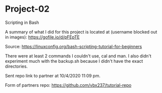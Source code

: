 # Project-02
Scripting in Bash

A summary of what I did for this project is located at (username blocked out in images): https://gofile.io/d/pFEpTE

Source: https://linuxconfig.org/bash-scripting-tutorial-for-beginners

There were at least 2 commands I couldn't use, cal and man. I also didn't experiment much with the backup.sh because I didn't have the exact directories.

Sent repo link to partner at 10/4/2020 11:09 pm.

Form of partners repo: https://github.com/vbx237/tutorial-repo
